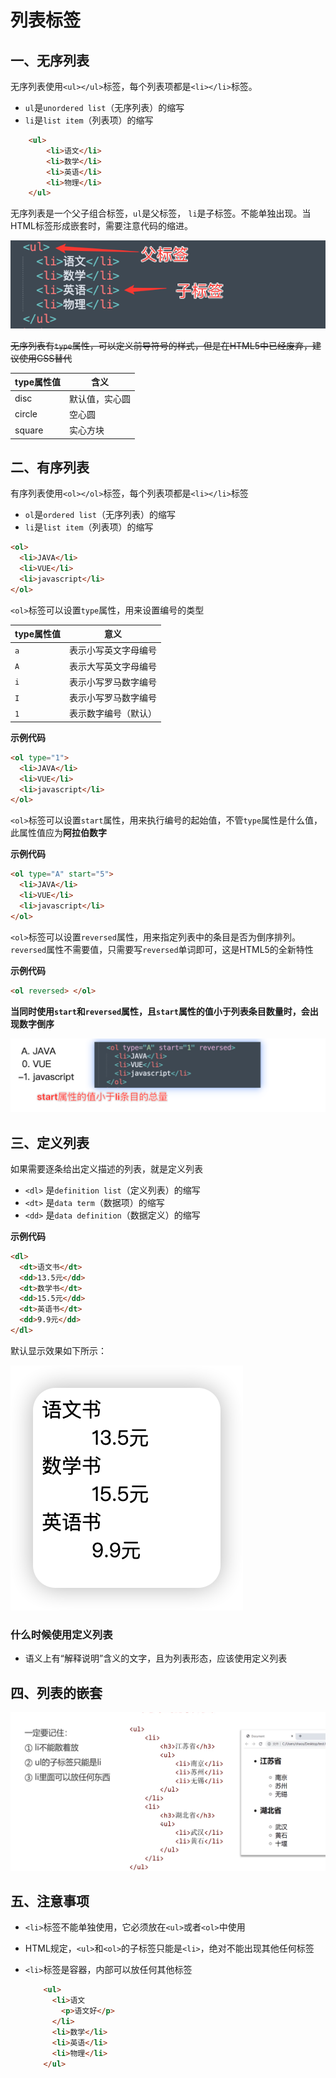 # 列表标签

## 一、无序列表

无序列表使用`<ul></ul>`标签，每个列表项都是`<li></li>`标签。

+ `ul`是`unordered list`（无序列表）的缩写
+ `li`是`list item`（列表项）的缩写

```html
    <ul>
        <li>语文</li>
        <li>数学</li>
        <li>英语</li>
        <li>物理</li>
    </ul>
```

无序列表是一个父子组合标签，`ul`是父标签， `li`是子标签。不能单独出现。当HTML标签形成嵌套时，需要注意代码的缩进。

![image-20220825225312440](./img/20220825225312440.png)

~~无序列表有`type`属性，可以定义前导符号的样式，但是在HTML5中已经废弃，建议使用CSS替代~~

| type属性值 | 含义           |
| ---------- | -------------- |
| disc       | 默认值，实心圆 |
| circle     | 空心圆         |
| square     | 实心方块       |

## 二、有序列表

有序列表使用`<ol></ol>`标签，每个列表项都是`<li></li>`标签

+ `ol`是`ordered list`（无序列表）的缩写
+ `li`是`list item`（列表项）的缩写

```html
<ol>
  <li>JAVA</li>
  <li>VUE</li>
  <li>javascript</li>
</ol>
```

`<ol>`标签可以设置`type`属性，用来设置编号的类型

| type属性值 | 意义                 |
| ---------- | -------------------- |
| `a`        | 表示小写英文字母编号 |
| `A`        | 表示大写英文字母编号 |
| `i`        | 表示小写罗马数字编号 |
| `I`        | 表示小写罗马数字编号 |
| `1`        | 表示数字编号（默认） |

**示例代码**

```html
<ol type="1">
  <li>JAVA</li>
  <li>VUE</li>
  <li>javascript</li>
</ol>
```

`<ol>`标签可以设置`start`属性，用来执行编号的起始值，不管`type`属性是什么值，此属性值应为**阿拉伯数字**

**示例代码**

```html
<ol type="A" start="5">
  <li>JAVA</li>
  <li>VUE</li>
  <li>javascript</li>
</ol>
```

`<ol>`标签可以设置`reversed`属性，用来指定列表中的条目是否为倒序排列。`reversed`属性不需要值，只需要写`reversed`单词即可，这是HTML5的全新特性

**示例代码**

```html
<ol reversed> </ol>
```

**当同时使用`start`和`reversed`属性，且`start`属性的值小于列表条目数量时，会出现数字倒序**

![image-20220825232049042](./img/20220825232049042.png)

## 三、定义列表

如果需要逐条给出定义描述的列表，就是定义列表

+ `<dl>` 是`definition list`（定义列表）的缩写
+ `<dt>` 是`data term`（数据项）的缩写
+ `<dd>` 是`data definition`（数据定义）的缩写

**示例代码**

```html
<dl>
  <dt>语文书</dt>
  <dd>13.5元</dd>
  <dt>数学书</dt>
  <dd>15.5元</dd>
  <dt>英语书</dt>
  <dd>9.9元</dd>
</dl>
```

默认显示效果如下所示：

![image-20220825232737971](./img/20220825232737971.png)

### 什么时候使用定义列表

+ 语义上有“解释说明”含义的文字，且为列表形态，应该使用定义列表

## 四、列表的嵌套

![image-20220825233930581](./img/20220825233930581.png)

## 五、注意事项

+ `<li>`标签不能单独使用，它必须放在`<ul>`或者`<ol>`中使用

+ HTML规定，`<ul>`和`<ol>`的子标签只能是`<li>`，绝对不能出现其他任何标签

+ `<li>`标签是容器，内部可以放任何其他标签

  ```html
      <ul>
        <li>语文
          <p>语文好</p>
        </li>
        <li>数学</li>
        <li>英语</li>
        <li>物理</li>
      </ul>
  ```
